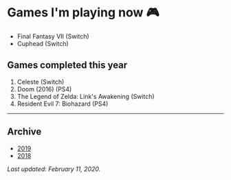 # Games I'm playing now 🎮

- Final Fantasy VII (Switch)
- Cuphead (Switch)

## Games completed this year

1. Celeste (Switch)
1. Doom (2016) (PS4)
1. The Legend of Zelda: Link's Awakening (Switch)
1. Resident Evil 7: Biohazard (PS4)

---

## Archive

- [2019](/play/2019)
- [2018](/play/2018)

*Last updated: February 11, 2020.*
